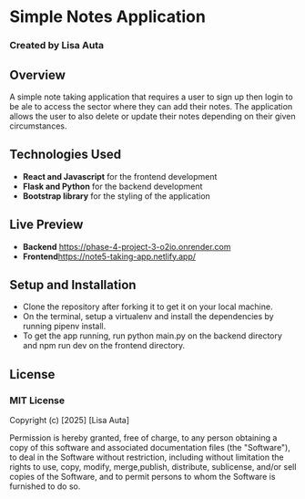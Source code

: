 # Simple Notes Application
### Created by Lisa Auta
 
 ## Overview
 A simple note taking application that requires a user to sign up then login to be ale to access the sector where they can add their notes. The application allows the user to also delete or update their notes depending on their given circumstances.

## Technologies Used
- **React and Javascript** for the frontend development
- **Flask and Python** for the backend development
- **Bootstrap library** for the styling of the application

## Live Preview
- **Backend** https://phase-4-project-3-o2io.onrender.com
- **Frontend**https://note5-taking-app.netlify.app/

## Setup and Installation
- Clone the repository after forking it to get it on your local machine.
- On the terminal, setup a virtualenv and install the dependencies by running pipenv install. 
- To get the app running, run python main.py on the backend directory and npm run dev on the frontend directory.

 ## License
 ### MIT License
 Copyright (c) [2025] [Lisa Auta]

Permission is hereby granted, free of charge, to any person obtaining a copy of this software and associated documentation files (the "Software"), to deal in the Software without restriction, including without limitation the rights to use, copy, modify, merge,publish, distribute, sublicense, and/or sell copies of the Software, and to permit persons to whom the Software is furnished to do so.